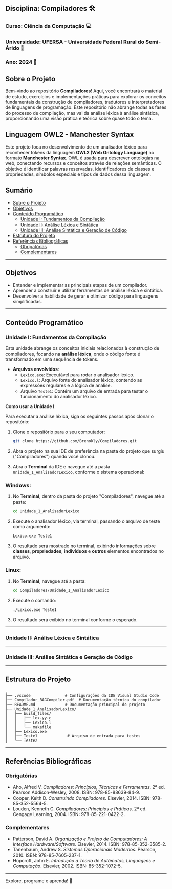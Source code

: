 ## Disciplina: Compiladores 🛠️  
### Curso: Ciência da Computação 💻  
### Universidade: UFERSA - Universidade Federal Rural do Semi-Árido 🌱  
### Ano: 2024 📅  

## Sobre o Projeto

Bem-vindo ao repositório **Compiladores**! Aqui, você encontrará o material de estudo, exercícios e implementações práticas para explorar os conceitos fundamentais da construção de compiladores, tradutores e interpretadores de linguagens de programação. Este repositório não abrange todas as fases do processo de compilação, mas vai da análise léxica à análise sintática, proporcionando uma visão prática e teórica sobre quase todo o tema.

## Linguagem OWL2 - Manchester Syntax

Este projeto foca no desenvolvimento de um analisador léxico para reconhecer tokens da linguagem **OWL2 (Web Ontology Language)** no formato **Manchester Syntax**. OWL é usada para descrever ontologias na web, conectando recursos e conceitos através de relações semânticas. O objetivo é identificar palavras reservadas, identificadores de classes e propriedades, símbolos especiais e tipos de dados dessa linguagem.

## Sumário

- [Sobre o Projeto](#sobre-o-projeto)
- [Objetivos](#objetivos)
- [Conteúdo Programático](#conteúdo-programático)
  - [Unidade I: Fundamentos da Compilação](#unidade-i-fundamentos-da-compilação)
  - [Unidade II: Análise Léxica e Sintática](#unidade-ii-análise-léxica-e-sintática)
  - [Unidade III: Análise Sintática e Geração de Código](#unidade-iii-análise-sintática-e-geração-de-código)
- [Estrutura do Projeto](#estrutura-do-projeto)
- [Referências Bibliográficas](#referências-bibliográficas)
  - [Obrigatórias](#obrigatórias)
  - [Complementares](#complementares)

---

## Objetivos  
- Entender e implementar as principais etapas de um compilador.  
- Aprender a construir e utilizar ferramentas de análise léxica e sintática.  
- Desenvolver a habilidade de gerar e otimizar código para linguagens simplificadas.  

---

## Conteúdo Programático  

### Unidade I: Fundamentos da Compilação  

Esta unidade abrange os conceitos iniciais relacionados à construção de compiladores, focando na **análise léxica**, onde o código fonte é transformado em uma sequência de tokens.

- **Arquivos envolvidos**:
  - `Lexico.exe`: Executável para rodar o analisador léxico.
  - `Lexico.l`: Arquivo fonte do analisador léxico, contendo as expressões regulares e a lógica de análise.
  - Arquivo `Teste1`: Contém um arquivo de entrada para testar o funcionamento do analisador léxico.

**Como usar a Unidade I**:

Para executar a análise léxica, siga os seguintes passos após clonar o repositório:

1. Clone o repositório para o seu computador:
   ```bash
   git clone https://github.com/Brenokly/Compiladores.git
   ```

2. Abra o projeto na sua IDE de preferência na pasta do projeto que surgiu ("Compiladores") quando você clonou.

3. Abra o **Terminal** da IDE e navegue até a pasta `Unidade_1_AnalisadorLexico`, conforme o sistema operacional:

### Windows:
1. No **Terminal**, dentro da pasta do projeto "Compiladores", navegue até a pasta:
   ```bash
   cd Unidade_1_AnalisadorLexico
   ```

2. Execute o analisador léxico, via terminal, passando o arquivo de teste como argumento:
   ```bash
   Lexico.exe Teste1
   ```

3. O resultado será mostrado no terminal, exibindo informações sobre **classes**, **propriedades**, **indivíduos** e **outros** elementos encontrados no arquivo.

### Linux:
1. No **Terminal**, navegue até a pasta:
   ```bash
   cd Compiladores/Unidade_1_AnalisadorLexico
   ```

2. Execute o comando:
   ```bash
   ./Lexico.exe Teste1
   ```

3. O resultado será exibido no terminal conforme o esperado.

---

### Unidade II: Análise Léxica e Sintática  

---

### Unidade III: Análise Sintática e Geração de Código  

---

## Estrutura do Projeto

```plaintext
.
├── .vscode               # Configurações da IDE Visual Studio Code
├── Compilador_BAGCompiler.pdf  # Documentação técnica do compilador
├── README.md             # Documentação principal do projeto
├── Unidade_1_AnalisadorLexico/
│   ├── build_files/
│   │   ├── lex.yy.c
│   │   ├── Lexico.l
│   │   └── makefile
│   ├── Lexico.exe
│   ├── Teste1             # Arquivo de entrada para testes
│   └── Teste2
```

---

## Referências Bibliográficas  

### Obrigatórias  
- Aho, Alfred V. *Compiladores: Princípios, Técnicas e Ferramentas*. 2ª ed. Pearson Addison-Wesley, 2008. ISBN: 978-85-88639-84-9.  
- Cooper, Keith D. *Construindo Compiladores*. Elsevier, 2014. ISBN: 978-85-352-5564-5.  
- Louden, Kenneth C. *Compiladores: Princípios e Práticas*. 2ª ed. Cengage Learning, 2004. ISBN: 978-85-221-0422-2.  

### Complementares  
- Patterson, David A. *Organização e Projeto de Computadores: A Interface Hardware/Software*. Elsevier, 2014. ISBN: 978-85-352-3585-2.  
- Tanenbaum, Andrew S. *Sistemas Operacionais Modernos*. Pearson, 2010. ISBN: 978-85-7605-237-1.  
- Hopcroft, John E. *Introdução à Teoria de Autômatos, Linguagens e Computação*. Elsevier, 2002. ISBN: 85-352-1072-5.  

---

Explore, programe e aprenda! 🚀
